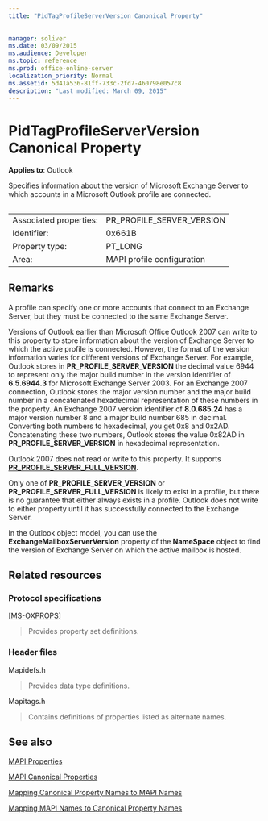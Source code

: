 ```yaml
---
title: "PidTagProfileServerVersion Canonical Property"
 
 
manager: soliver
ms.date: 03/09/2015
ms.audience: Developer
ms.topic: reference
ms.prod: office-online-server
localization_priority: Normal
ms.assetid: 5d41a536-81ff-733c-2fd7-460798e057c8
description: "Last modified: March 09, 2015"
---
```


# PidTagProfileServerVersion Canonical Property

  
  
**Applies to**: Outlook 
  
Specifies information about the version of Microsoft Exchange Server to which accounts in a Microsoft Outlook profile are connected.
  
## 

|||
|:-----|:-----|
|Associated properties:  <br/> |PR_PROFILE_SERVER_VERSION  <br/> |
|Identifier:  <br/> |0x661B  <br/> |
|Property type:  <br/> |PT_LONG  <br/> |
|Area:  <br/> |MAPI profile configuration  <br/> |
   
## Remarks

A profile can specify one or more accounts that connect to an Exchange Server, but they must be connected to the same Exchange Server.
  
Versions of Outlook earlier than Microsoft Office Outlook 2007 can write to this property to store information about the version of Exchange Server to which the active profile is connected. However, the format of the version information varies for different versions of Exchange Server. For example, Outlook stores in **PR_PROFILE_SERVER_VERSION** the decimal value 6944 to represent only the major build number in the version identifier of **6.5.6944.3** for Microsoft Exchange Server 2003. For an Exchange 2007 connection, Outlook stores the major version number and the major build number in a concatenated hexadecimal representation of these numbers in the property. An Exchange 2007 version identifier of **8.0.685.24** has a major version number 8 and a major build number 685 in decimal. Converting both numbers to hexadecimal, you get 0x8 and 0x2AD. Concatenating these two numbers, Outlook stores the value 0x82AD in **PR_PROFILE_SERVER_VERSION** in hexadecimal representation. 
  
Outlook 2007 does not read or write to this property. It supports **[PR_PROFILE_SERVER_FULL_VERSION](pidtagprofileserverfullversion-canonical-property.md)**. 
  
Only one of **PR_PROFILE_SERVER_VERSION** or **PR_PROFILE_SERVER_FULL_VERSION** is likely to exist in a profile, but there is no guarantee that either always exists in a profile. Outlook does not write to either property until it has successfully connected to the Exchange Server. 
  
In the Outlook object model, you can use the **ExchangeMailboxServerVersion** property of the **NameSpace** object to find the version of Exchange Server on which the active mailbox is hosted. 
  
## Related resources

### Protocol specifications

[[MS-OXPROPS]](http://msdn.microsoft.com/library/f6ab1613-aefe-447d-a49c-18217230b148%28Office.15%29.aspx)
  
> Provides property set definitions.
    
### Header files

Mapidefs.h
  
> Provides data type definitions.
    
Mapitags.h
  
> Contains definitions of properties listed as alternate names.
    
## See also



[MAPI Properties](mapi-properties.md)
  
[MAPI Canonical Properties](mapi-canonical-properties.md)
  
[Mapping Canonical Property Names to MAPI Names](mapping-canonical-property-names-to-mapi-names.md)
  
[Mapping MAPI Names to Canonical Property Names](mapping-mapi-names-to-canonical-property-names.md)

